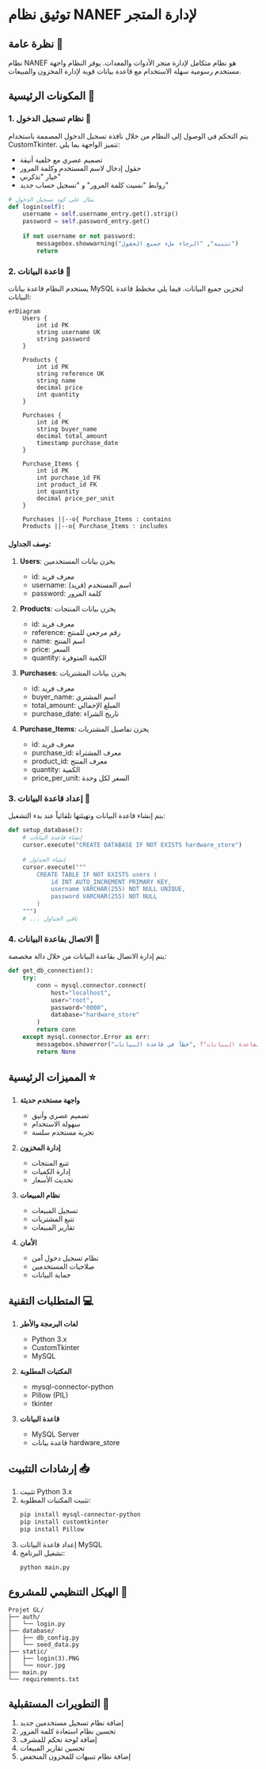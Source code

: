 # توثيق نظام NANEF لإدارة المتجر

## نظرة عامة 🏪
نظام NANEF هو نظام متكامل لإدارة متجر الأدوات والمعدات. يوفر النظام واجهة مستخدم رسومية سهلة الاستخدام مع قاعدة بيانات قوية لإدارة المخزون والمبيعات.

## المكونات الرئيسية 🔧

### 1. نظام تسجيل الدخول 🔐
يتم التحكم في الوصول إلى النظام من خلال نافذة تسجيل الدخول المصممة باستخدام CustomTkinter. تتميز الواجهة بما يلي:
- تصميم عصري مع خلفية أنيقة
- حقول إدخال لاسم المستخدم وكلمة المرور
- خيار "تذكرني"
- روابط "نسيت كلمة المرور" و "تسجيل حساب جديد"

```python
# مثال على كود تسجيل الدخول
def login(self):
    username = self.username_entry.get().strip()
    password = self.password_entry.get()
    
    if not username or not password:
        messagebox.showwarning("تنبيه", "الرجاء ملء جميع الحقول")
        return
```

### 2. قاعدة البيانات 💾
يستخدم النظام قاعدة بيانات MySQL لتخزين جميع البيانات. فيما يلي مخطط قاعدة البيانات:

```mermaid
erDiagram
    Users {
        int id PK
        string username UK
        string password
    }
    
    Products {
        int id PK
        string reference UK
        string name
        decimal price
        int quantity
    }
    
    Purchases {
        int id PK
        string buyer_name
        decimal total_amount
        timestamp purchase_date
    }
    
    Purchase_Items {
        int id PK
        int purchase_id FK
        int product_id FK
        int quantity
        decimal price_per_unit
    }

    Purchases ||--o{ Purchase_Items : contains
    Products ||--o{ Purchase_Items : includes
```

#### وصف الجداول:
1. **Users**: يخزن بيانات المستخدمين
   - id: معرف فريد
   - username: اسم المستخدم (فريد)
   - password: كلمة المرور

2. **Products**: يخزن بيانات المنتجات
   - id: معرف فريد
   - reference: رقم مرجعي للمنتج
   - name: اسم المنتج
   - price: السعر
   - quantity: الكمية المتوفرة

3. **Purchases**: يخزن بيانات المشتريات
   - id: معرف فريد
   - buyer_name: اسم المشتري
   - total_amount: المبلغ الإجمالي
   - purchase_date: تاريخ الشراء

4. **Purchase_Items**: يخزن تفاصيل المشتريات
   - id: معرف فريد
   - purchase_id: معرف المشتراة
   - product_id: معرف المنتج
   - quantity: الكمية
   - price_per_unit: السعر لكل وحدة

### 3. إعداد قاعدة البيانات 🔧
يتم إنشاء قاعدة البيانات وتهيئتها تلقائياً عند بدء التشغيل:

```python
def setup_database():
    # إنشاء قاعدة البيانات
    cursor.execute("CREATE DATABASE IF NOT EXISTS hardware_store")
    
    # إنشاء الجداول
    cursor.execute("""
        CREATE TABLE IF NOT EXISTS users (
            id INT AUTO_INCREMENT PRIMARY KEY,
            username VARCHAR(255) NOT NULL UNIQUE,
            password VARCHAR(255) NOT NULL
        )
    """)
    # ... باقي الجداول
```

### 4. الاتصال بقاعدة البيانات 🔌
يتم إدارة الاتصال بقاعدة البيانات من خلال دالة مخصصة:

```python
def get_db_connection():
    try:
        conn = mysql.connector.connect(
            host="localhost",
            user="root",
            password="0000",
            database="hardware_store"
        )
        return conn
    except mysql.connector.Error as err:
        messagebox.showerror("خطأ في قاعدة البيانات", f"لا يمكن الاتصال بقاعدة البيانات: {err}")
        return None
```

## المميزات الرئيسية ⭐

1. **واجهة مستخدم حديثة**
   - تصميم عصري وأنيق
   - سهولة الاستخدام
   - تجربة مستخدم سلسة

2. **إدارة المخزون**
   - تتبع المنتجات
   - إدارة الكميات
   - تحديث الأسعار

3. **نظام المبيعات**
   - تسجيل المبيعات
   - تتبع المشتريات
   - تقارير المبيعات

4. **الأمان**
   - نظام تسجيل دخول آمن
   - صلاحيات المستخدمين
   - حماية البيانات

## المتطلبات التقنية 💻

1. **لغات البرمجة والأطر**
   - Python 3.x
   - CustomTkinter
   - MySQL

2. **المكتبات المطلوبة**
   - mysql-connector-python
   - Pillow (PIL)
   - tkinter

3. **قاعدة البيانات**
   - MySQL Server
   - قاعدة بيانات hardware_store

## إرشادات التثبيت 📥

1. تثبيت Python 3.x
2. تثبيت المكتبات المطلوبة:
   ```bash
   pip install mysql-connector-python
   pip install customtkinter
   pip install Pillow
   ```
3. إعداد قاعدة البيانات MySQL
4. تشغيل البرنامج:
   ```bash
   python main.py
   ```

## الهيكل التنظيمي للمشروع 📁

```
Projet GL/
├── auth/
│   └── login.py
├── database/
│   ├── db_config.py
│   └── seed_data.py
├── static/
│   ├── login(3).PNG
│   └── nour.jpg
├── main.py
└── requirements.txt
```

## التطويرات المستقبلية 🚀

1. إضافة نظام تسجيل مستخدمين جديد
2. تحسين نظام استعادة كلمة المرور
3. إضافة لوحة تحكم للمشرف
4. تحسين تقارير المبيعات
5. إضافة نظام تنبيهات للمخزون المنخفض
